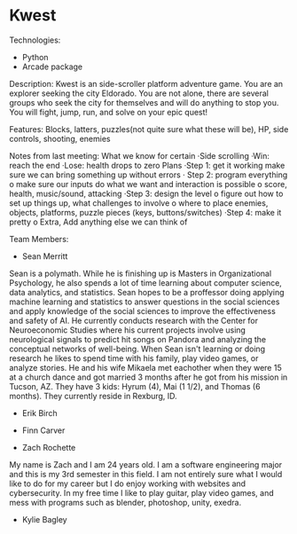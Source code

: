 # Kwest

Technologies:
* Python
* Arcade package

Description:
Kwest is an side-scroller platform adventure game. You are an explorer seeking the city Eldorado. You are not alone, there are several groups who seek the city for themselves and will do anything to stop you. You will fight, jump, run, and solve on your epic quest!

Features:
Blocks, latters, puzzles(not quite sure what these will be), HP, side controls, shooting, enemies 

Notes from last meeting:
What we know for certain
·Side scrolling
·Win: reach the end
·Lose: health drops to zero
Plans
·Step 1: get it working make sure we can bring something up without errors
· Step 2: program everything
  o  make sure our inputs do what we want and interaction is possible
  o  score, health, music/sound, attacking
·Step 3: design the level
  o  figure out how to set up things up, what challenges to involve
  o  where to place enemies, objects, platforms, puzzle pieces (keys, buttons/switches)
·Step 4: make it pretty
  o  Extra, Add anything else we can think of

Team Members:
* Sean Merritt

Sean is a polymath. While he is finishing up is Masters in Organizational Psychology, he also spends a lot of time learning about computer science, data analytics, and statistics. Sean hopes to be a proffessor doing applying machine learning and statistics to answer questions in the social sciences and apply knowledge of the social sciences to improve the effectiveness and safety of AI. He currently conducts research with the Center for Neuroeconomic Studies where his current projects involve using neurological signals to predict hit songs on Pandora and analyzing the conceptual networks of well-being. When Sean isn't learning or doing research he likes to spend time with his family, play video games, or analyze stories. He and his wife Mikaela met eachother when they were 15 at a church dance and got married 3 months after he got from his mission in Tucson, AZ. They have 3 kids: Hyrum (4), Mai (1 1/2), and Thomas (6 months). They currently reside in Rexburg, ID.  

* Erik Birch
* Finn Carver 


* Zach Rochette

My name is Zach and I am 24 years old. I am a software engineering major and this is my 3rd semester in this field. I am not entirely sure what I would like to do for my career but I do enjoy working with websites and cybersecurity. In my free time I like to play guitar, play video games, and mess with programs such as blender, photoshop, unity, exedra. 

* Kylie Bagley
